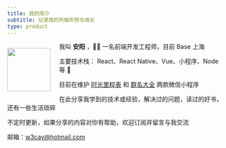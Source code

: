```yaml
---
title: 我的简介
subtitle: 记录我的所做所想与成长
type: product
---
```

<div><p style="float: left; margin-right: 20px">
 <img src="https://tva1.sinaimg.cn/large/008i3skNgy1gynp755ah3j30n00n0t9g.jpg" width="100" />
</p>
</div>

我叫 **安阳** ，👨‍💻 一名前端开发工程师，目前 Base 上海

主要技术栈： React、React Native、Vue、小程序、Node 等 🔨

目前在维护 [时光里程表](/post/1be3071d.html) 和 [群名大全](/post/e265e1ee.html) 两款微信小程序

在此分享我学到的技术或经验，解决过的问题，读过的好书，还有一些生活琐碎

不定时更新，如果分享的内容对你有帮助，欢迎订阅并留言与我交流

邮箱：w3cay@hotmail.com

